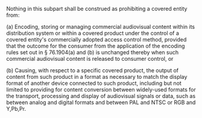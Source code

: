 Nothing in this subpart shall be construed as prohibiting a covered entity from:

(a) Encoding, storing or managing commercial audiovisual content within its distribution system or within a covered product under the control of a covered entity's commercially adopted access control method, provided that the outcome for the consumer from the application of the encoding rules set out in § 76.1904(a) and (b) is unchanged thereby when such commercial audiovisual content is released to consumer control, or

(b) Causing, with respect to a specific covered product, the output of content from such product in a format as necessary to match the display format of another device connected to such product, including but not limited to providing for content conversion between widely-used formats for the transport, processing and display of audiovisual signals or data, such as between analog and digital formats and between PAL and NTSC or RGB and Y,Pb,Pr.

